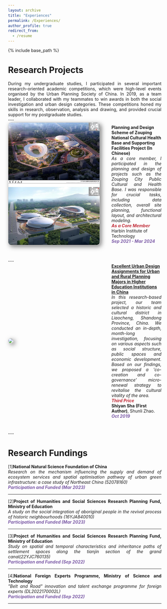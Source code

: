 ```yaml
---
layout: archive
title: "Experiences"
permalink: /Experiences/
author_profile: true
redirect_from:
  - /resume
---
```


{% include base_path %}

Research Projects
======
<div class="col-sm-9" style="display: flex; align-items: center; padding-left: 0px; text-align: justify;">
During my undergraduate studies, I participated in several important research-oriented academic competitions, which were high-level events organised by the Urban Planning Society of China. In 2019, as a team leader, I collaborated with my teammates to win awards in both the social investigation and urban design categories. These competitions honed my skills in research, observation, analysis and drawing, and provided crucial support for my postgraduate studies.
 </div>
---

<div class="pub-row" style="display: flex; align-items: center; flex-wrap: wrap; margin-bottom: 40px;">
  <div class="col-sm-3 abbr" style="flex: 0 0 300px; margin-right: 40px; padding-left: 0;">
    <img src="/images/zoupin.png" class="teaser img-fluid z-depth-1" style="width: 300px; height: auto; box-shadow: 5px 5px 15px rgba(0,0,0,0.5); border: 1px solid #CCCCCC; border-radius: 10px;">
  </div>
  <div class="col-sm-9" style="flex: 1; padding-left: 0;">
    <div>
      <div class="title"><strong>Planning and Design Scheme of Zouping National Cultural Health Base and Supporting Facilities Project (In Chinese)</strong></div>
    </div> 
      <div class="competition-description" style="display: flex; align-items: center; padding-left: 0px; text-align: justify;">
      <i>As a core member, I participated in the planning and design of projects such as the Zouping City Public Cultural and Health Base. I was responsible for crucial tasks, including data collection, overall site planning, functional layout, and architectural modeling.</i>
    </div>
    <strong><i style="color:#c02c38">As a Core Member</i></strong>
    <div class="author">Harbin Institute of Technology</div>
    <strong><i style="color:#7b5aa6">Sep 2021 - Mar 2024</i></strong>
  </div>
</div>
---

<div class="pub-row" style="display: flex; align-items: center; flex-wrap: wrap; margin-bottom: 40px;">
  <div class="col-sm-3 abbr" style="flex: 0 0 300px; margin-right: 40px; padding-left: 0;">
    <img src="/images/zzw333.png" class="teaser img-fluid z-depth-1" style="width: 300px; height: auto; box-shadow: 5px 5px 15px rgba(0,0,0,0.5); border: 1px solid #CCCCCC; border-radius: 10px;">
  </div>
  <div class="col-sm-9" style="flex: 1; padding-left: 0;">
    <div>
      <div class="title"><a href="/images/zzw3.png"><strong>Excellent Urban Design Assignments for Urban and Rural Planning Majors in Higher Education Institutions in China</strong></a></div>
    </div> 
      <div class="competition-description" style="display: flex; align-items: center; padding-left: 0px; text-align: justify;">
      <i>In this research-based project, our team selected a historic and cultural district in Liaocheng, Shandong Province, China. We conducted an in-depth, month-long investigation, focusing on various aspects such as social structure, public spaces and economic development. Based on our findings, we proposed a 'co-creation and co-governance' micro-renewal strategy to revitalise the cultural vitality of the area.</i>
    </div>
    <strong><i style="color:#c02c38">Third Price</i></strong>
    <div class="author"><strong>Shiyan Sha (First Author)</strong>, Shunli Zhao.</div>
    <strong><i style="color:#7b5aa6">Oct 2019</i></strong>
  </div>
</div>
---

Research Fundings
======

<div class="col-sm-9" style="display: flex; align-items: center; padding-left: 0px; text-align: justify;">
    <div class="title">[1]<strong>National Natural Science Foundation of China</strong></div>
</div> 
<div class="competition-description" style="display: flex; align-items: center; padding-left: 0px; text-align: justify;">
    <i>Research on the mechanism influencing the supply and demand of ecosystem services and spatial optimisation pathway of urban green infrastructure: a case study of Northeast China (52078160)</i>
</div>
<strong><i style="color:#7b5aa6">Participation and Funded (Mar 2023)</i></strong>

---

<div class="col-sm-9" style="display: flex; align-items: center; padding-left: 0px; text-align: justify;">
    <div class="title">[2]<strong>Project of Humanities and Social Sciences Research Planning Fund, Ministry of Education</strong></div>
</div> 
<div class="competition-description" style="display: flex; align-items: center; padding-left: 0px; text-align: justify;">
    <i>A study on the social integration of aboriginal people in the revival process of historic neighbourhoods (16YJA840010)</i>
</div>
<strong><i style="color:#7b5aa6">Participation and Funded (Mar 2023)</i></strong>

---

<div class="col-sm-9" style="display: flex; align-items: center; padding-left: 0px; text-align: justify;">
    <div class="title">[3]<strong>Project of Humanities and Social Sciences Research Planning Fund, Ministry of Education</strong></div>
</div> 
<div class="competition-description" style="display: flex; align-items: center; padding-left: 0px; text-align: justify;">
    <i>Study on spatial and temporal characteristics and inheritance paths of settlement spaces along the tianjin section of the grand canal(22YJC760135)</i>
</div>
<strong><i style="color:#7b5aa6">Participation and Funded (Sep 2022)</i></strong>

---

<div class="col-sm-9" style="display: flex; align-items: center; padding-left: 0px; text-align: justify;">
    <div class="title">[4]<strong>National Foreign Experts Programme, Ministry of Science and Technology</strong></div>
</div> 
<div class="competition-description" style="display: flex; align-items: center; padding-left: 0px; text-align: justify;">
    <i>"Belt and Road" innovation and talent exchange programme for foreign experts (DL2022170002L)</i>
</div>
<strong><i style="color:#7b5aa6">Participation and Funded (Sep 2022)</i></strong>

---
